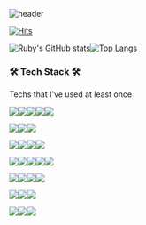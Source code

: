 ![header](https://capsule-render.vercel.app/api?type=waving&color=0:262626&height=250&section=header&text=Welcome&fontColor=eeeeee&fontSize=50&animation=fadeIn&fontAlignY=38&desc=Jieun's%20GitHub%20Profile&descAlignY=51&descAlign=62&descSize=13)

<!--
**ruby-jieun/ruby-jieun** is a ✨ _special_ ✨ repository because its `README.md` (this file) appears on your GitHub profile.

Here are some ideas to get you started:

- 🔭 I’m currently working on ...
- 🌱 I’m currently learning ...
- 👯 I’m looking to collaborate on ...
- 🤔 I’m looking for help with ...
- 💬 Ask me about ...
- 📫 How to reach me: ...
- 😄 Pronouns: ...
- ⚡ Fun fact: ...
-->


[![Hits](https://hits.seeyoufarm.com/api/count/incr/badge.svg?url=https%3A%2F%2Fgithub.com%2Fruby-jieun%2Fhit-counter&count_bg=%23111111&title_bg=%23555555&icon=&icon_color=%23E7E7E7&title=hits&edge_flat=false)](https://hits.seeyoufarm.com)

![Ruby's GitHub stats](https://github-readme-stats.vercel.app/api?username=ruby-jieun&show_icons=true&theme=dark)﻿[![Top Langs](https://github-readme-stats.vercel.app/api/top-langs/?username=ruby-jieun&langs_count=10&layout=compact&theme=dark)](https://github.com/ruby-jieun/ruby-jieun)﻿

















### 🛠 Tech Stack 🛠

Techs that I've used at least once

<img src="https://img.shields.io/badge/JAVA-007396?style=for-the-badge&logo=java&logoColor=white"><img src="https://img.shields.io/badge/python-3776AB?style=for-the-badge&logo=python&logoColor=white"><img src="https://img.shields.io/badge/javascript-F7DF1E?style=for-the-badge&logo=javascript&logoColor=white"><img src="https://img.shields.io/badge/c-A8B9CC?style=for-the-badge&logo=c&logoColor=white"><img src="https://img.shields.io/badge/php-777BB4?style=for-the-badge&logo=php&logoColor=white">

<img src="https://img.shields.io/badge/html-E34F26?style=for-the-badge&logo=html5&logoColor=white"><img src="https://img.shields.io/badge/css-1572B6?style=for-the-badge&logo=css3&logoColor=white"><img src="https://img.shields.io/badge/jquery-0769AD?style=for-the-badge&logo=jquery&logoColor=white">

<img src="https://img.shields.io/badge/selenium-43B02A?style=for-the-badge&logo=selenium&logoColor=white"><img src="https://img.shields.io/badge/Beautiful Soup-003545?style=for-the-badge"><img src="https://img.shields.io/badge/tensorflow-FF6F00?style=for-the-badge&logo=tensorflow&logoColor=white"><img src="https://img.shields.io/badge/tableau-E97627?style=for-the-badge&logo=tableau&logoColor=white">

<img src="https://img.shields.io/badge/oracle-F80000?style=for-the-badge&logo=oracle&logoColor=white"><img src="https://img.shields.io/badge/mariadb-003545?style=for-the-badge&logo=mariadb&logoColor=white"><img src="https://img.shields.io/badge/mongodb-47A248?style=for-the-badge&logo=mongodb&logoColor=white"><img src="https://img.shields.io/badge/mysql-4479A1?style=for-the-badge&logo=mysql&logoColor=white"><img src="https://img.shields.io/badge/microsoftsqlserver-CC2927?style=for-the-badge&logo=microsoftsqlserver&logoColor=white">

<img src="https://img.shields.io/badge/windows-F93821?style=for-the-badge&logo=windows&logoColor=white"><img src="https://img.shields.io/badge/linux-FCC624?style=for-the-badge&logo=linux&logoColor=black"><img src="https://img.shields.io/badge/macos-000000?style=for-the-badge&logo=macos&logoColor=white"><img src="https://img.shields.io/badge/ubuntu-E95420?style=for-the-badge&logo=ubuntu&logoColor=white">

<img src="https://img.shields.io/badge/docker-2496ED?style=for-the-badge&logo=docker&logoColor=white"><img src="https://img.shields.io/badge/apache tomcat-F8DC75?style=for-the-badge&logo=apachetomcat&logoColor=white"><img src="https://img.shields.io/badge/amazonec2-FF9900?style=for-the-badge&logo=amazonec2&logoColor=white">

<img src="https://img.shields.io/badge/flask-000000?style=for-the-badge&logo=flask&logoColor=white"><img src="https://img.shields.io/badge/Spring-6DB33F?style=for-the-badge&logo=Spring&logoColor=white"><img src="https://img.shields.io/badge/django-092E20?style=for-the-badge&logo=django&logoColor=white">





